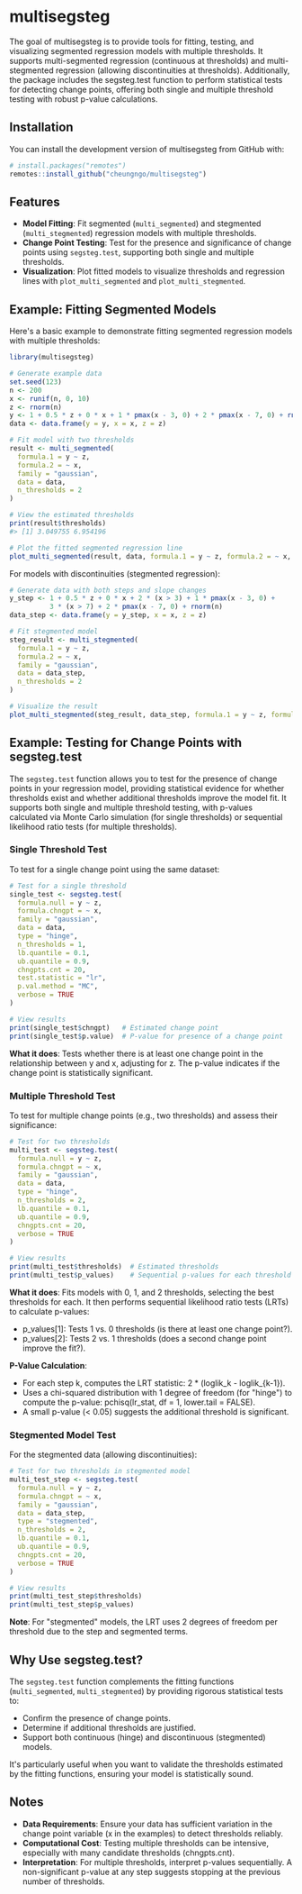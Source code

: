 # multisegsteg

<!-- badges: start -->
<!-- badges: end -->

The goal of multisegsteg is to provide tools for fitting, testing, and visualizing segmented regression models with multiple thresholds. It supports multi-segmented regression (continuous at thresholds) and multi-stegmented regression (allowing discontinuities at thresholds). Additionally, the package includes the segsteg.test function to perform statistical tests for detecting change points, offering both single and multiple threshold testing with robust p-value calculations.

## Installation

You can install the development version of multisegsteg from GitHub with:

```r
# install.packages("remotes")
remotes::install_github("cheungngo/multisegsteg")
```

## Features

- **Model Fitting**: Fit segmented (`multi_segmented`) and stegmented (`multi_stegmented`) regression models with multiple thresholds.
- **Change Point Testing**: Test for the presence and significance of change points using `segsteg.test`, supporting both single and multiple thresholds.
- **Visualization**: Plot fitted models to visualize thresholds and regression lines with `plot_multi_segmented` and `plot_multi_stegmented`.

## Example: Fitting Segmented Models

Here's a basic example to demonstrate fitting segmented regression models with multiple thresholds:

```r
library(multisegsteg)

# Generate example data
set.seed(123)
n <- 200
x <- runif(n, 0, 10)
z <- rnorm(n)
y <- 1 + 0.5 * z + 0 * x + 1 * pmax(x - 3, 0) + 2 * pmax(x - 7, 0) + rnorm(n)
data <- data.frame(y = y, x = x, z = z)

# Fit model with two thresholds
result <- multi_segmented(
  formula.1 = y ~ z,
  formula.2 = ~ x,
  family = "gaussian",
  data = data,
  n_thresholds = 2
)

# View the estimated thresholds
print(result$thresholds)
#> [1] 3.049755 6.954196

# Plot the fitted segmented regression line
plot_multi_segmented(result, data, formula.1 = y ~ z, formula.2 = ~ x, plot.type = "fit")
```

For models with discontinuities (stegmented regression):

```r
# Generate data with both steps and slope changes
y_step <- 1 + 0.5 * z + 0 * x + 2 * (x > 3) + 1 * pmax(x - 3, 0) +
          3 * (x > 7) + 2 * pmax(x - 7, 0) + rnorm(n)
data_step <- data.frame(y = y_step, x = x, z = z)

# Fit stegmented model
steg_result <- multi_stegmented(
  formula.1 = y ~ z,
  formula.2 = ~ x,
  family = "gaussian",
  data = data_step,
  n_thresholds = 2
)

# Visualize the result
plot_multi_stegmented(steg_result, data_step, formula.1 = y ~ z, formula.2 = ~ x)
```

## Example: Testing for Change Points with segsteg.test

The `segsteg.test` function allows you to test for the presence of change points in your regression model, providing statistical evidence for whether thresholds exist and whether additional thresholds improve the model fit. It supports both single and multiple threshold testing, with p-values calculated via Monte Carlo simulation (for single thresholds) or sequential likelihood ratio tests (for multiple thresholds).

### Single Threshold Test

To test for a single change point using the same dataset:

```r
# Test for a single threshold
single_test <- segsteg.test(
  formula.null = y ~ z,
  formula.chngpt = ~ x,
  family = "gaussian",
  data = data,
  type = "hinge",
  n_thresholds = 1,
  lb.quantile = 0.1,
  ub.quantile = 0.9,
  chngpts.cnt = 20,
  test.statistic = "lr",
  p.val.method = "MC",
  verbose = TRUE
)

# View results
print(single_test$chngpt)   # Estimated change point
print(single_test$p.value)  # P-value for presence of a change point
```

**What it does**: Tests whether there is at least one change point in the relationship between y and x, adjusting for z. The p-value indicates if the change point is statistically significant.

### Multiple Threshold Test

To test for multiple change points (e.g., two thresholds) and assess their significance:

```r
# Test for two thresholds
multi_test <- segsteg.test(
  formula.null = y ~ z,
  formula.chngpt = ~ x,
  family = "gaussian",
  data = data,
  type = "hinge",
  n_thresholds = 2,
  lb.quantile = 0.1,
  ub.quantile = 0.9,
  chngpts.cnt = 20,
  verbose = TRUE
)

# View results
print(multi_test$thresholds)  # Estimated thresholds
print(multi_test$p_values)    # Sequential p-values for each threshold
```

**What it does**: Fits models with 0, 1, and 2 thresholds, selecting the best thresholds for each. It then performs sequential likelihood ratio tests (LRTs) to calculate p-values:
- p_values[1]: Tests 1 vs. 0 thresholds (is there at least one change point?).
- p_values[2]: Tests 2 vs. 1 thresholds (does a second change point improve the fit?).

**P-Value Calculation**:
- For each step k, computes the LRT statistic: 2 * (loglik_k - loglik_{k-1}).
- Uses a chi-squared distribution with 1 degree of freedom (for "hinge") to compute the p-value: pchisq(lr_stat, df = 1, lower.tail = FALSE).
- A small p-value (< 0.05) suggests the additional threshold is significant.

### Stegmented Model Test

For the stegmented data (allowing discontinuities):

```r
# Test for two thresholds in stegmented model
multi_test_step <- segsteg.test(
  formula.null = y ~ z,
  formula.chngpt = ~ x,
  family = "gaussian",
  data = data_step,
  type = "stegmented",
  n_thresholds = 2,
  lb.quantile = 0.1,
  ub.quantile = 0.9,
  chngpts.cnt = 20,
  verbose = TRUE
)

# View results
print(multi_test_step$thresholds)
print(multi_test_step$p_values)
```

**Note**: For "stegmented" models, the LRT uses 2 degrees of freedom per threshold due to the step and segmented terms.

## Why Use segsteg.test?

The `segsteg.test` function complements the fitting functions (`multi_segmented`, `multi_stegmented`) by providing rigorous statistical tests to:

- Confirm the presence of change points.
- Determine if additional thresholds are justified.
- Support both continuous (hinge) and discontinuous (stegmented) models.

It's particularly useful when you want to validate the thresholds estimated by the fitting functions, ensuring your model is statistically sound.

## Notes

- **Data Requirements**: Ensure your data has sufficient variation in the change point variable (x in the examples) to detect thresholds reliably.
- **Computational Cost**: Testing multiple thresholds can be intensive, especially with many candidate thresholds (chngpts.cnt).
- **Interpretation**: For multiple thresholds, interpret p-values sequentially. A non-significant p-value at any step suggests stopping at the previous number of thresholds.
